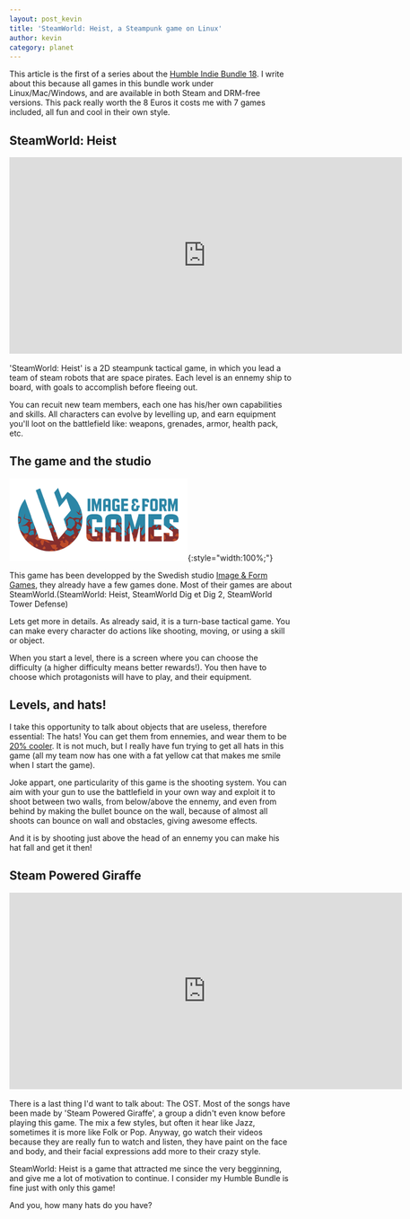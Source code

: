 ```yaml
---
layout: post_kevin
title: 'SteamWorld: Heist, a Steampunk game on Linux'
author: kevin
category: planet
---
```


This article is the first of a series about the [Humble Indie Bundle 18](https://www.humblebundle.com/humble-indie-bundle-18). I write about this because all games in this bundle work under Linux/Mac/Windows, and are available in both Steam and DRM-free versions. This pack really worth the 8 Euros it costs me with 7 games included, all fun and cool in their own style.

<!--break-->

## SteamWorld: Heist

<iframe width="700" height="350" src="https://www.youtube.com/embed/3yEjocL0i2A" frameborder="0" allowfullscreen></iframe>

'SteamWorld: Heist' is a 2D steampunk tactical game, in which you lead a team of steam robots that are space pirates. Each level is an ennemy ship to board, with goals to accomplish before fleeing out.

You can recuit new team members, each one has his/her own capabilities and skills. All characters can evolve by levelling up, and earn equipment you'll loot on the battlefield like: weapons, grenades, armor, health pack, etc.

## The game and the studio

![Image & Form](/images/imageForm_01.png){:style="width:100%;"}

This game has been developped by the Swedish studio [Image & Form Games](http://imageform.se), they already have a few games done. Most of their games are about SteamWorld.(SteamWorld: Heist, SteamWorld Dig et Dig 2, SteamWorld Tower Defense)

Lets get more in details. As already said, it is a turn-base tactical game. You can make every character do actions like shooting, moving, or using a skill or object.

When you start a level, there is a screen where you can choose the difficulty (a higher difficulty means better rewards!). You then have to choose which protagonists will have to play, and their equipment.

## Levels, and hats!

I take this opportunity to talk about objects that are useless, therefore essential: The hats! You can get them from ennemies, and wear them to be [20% cooler](http://knowyourmeme.com/memes/20-cooler). It is not much, but I really have fun trying to get all hats in this game (all my team now has one with a fat yellow cat that makes me smile when I start the game).

Joke appart, one particularity of this game is the shooting system. You can aim with your gun to use the battlefield in your own way and exploit it to shoot between two walls, from below/above the ennemy, and even from behind by making the bullet bounce on the wall, because of almost all shoots can bounce on wall and obstacles, giving awesome effects.

And it is by shooting just above the head of an ennemy you can make his hat fall and get it then!


## Steam Powered Giraffe

<iframe width="700" height="350" src="https://www.youtube.com/embed/dDRHx4cPgbE" frameborder="0" allowfullscreen></iframe>

There is a last thing I'd want to talk about: The OST. Most of the songs have been made by 'Steam Powered Giraffe', a group a didn't even know before playing this game. The mix a few styles, but often it hear like Jazz, sometimes it is more like Folk or Pop. Anyway, go watch their videos because they are really fun to watch and listen, they have paint on the face and body, and their facial expressions add more to their crazy style.

SteamWorld: Heist is a game that attracted me since the very begginning, and give me a lot of motivation to continue. I consider my Humble Bundle is fine just with only this game!

And you, how many hats do you have?

